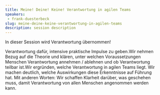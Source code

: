 ```yaml
---
title: Meine! Deine! Keine! Verantwortung in agilen Teams
speakers:
 - frank-duesterbeck
slug: meine-deine-keine-verantwortung-in-agilen-teams
description: session description
---
```

In dieser Session wird Verantwortung übernommen!

Verantwortung dafür, intensive praktische Impulse zu geben.Wir nehmen Bezug auf die Theorie und klären, unter welchen Voraussetzungen Menschen Verantwortung annehmen / ablehnen und ob Verantwortung teilbar ist.Wir ergründen, welche Verantwortung in agilen Teams liegt. Wir machen deutlich, welche Auswirkungen diese Erkenntnisse auf Führung hat. Mit anderen Worten: Wir schaffen Klarheit darüber, was geschehen muss, damit Verantwortung von allen Menschen angenommen werden kann.